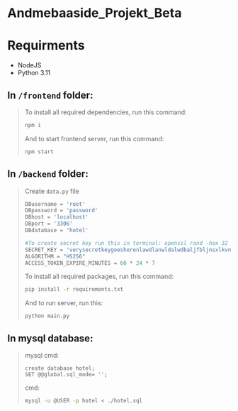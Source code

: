 # Andmebaaside_Projekt_Beta

# Requirments
* NodeJS
* Python 3.11

## In `/frontend` folder:

> To install all required dependencies, run this command:
>
> ```bash
> npm i
> ```
>
> And to start frontend server, run this command:
>
> ```bash
> npm start
> ```

## In `/backend` folder:

> Create `data.py` file
>
> ```python
> DBusername = 'root'
> DBpassword = 'password'
> DBhost = 'localhost'
> DBport = '3306'
> DBdatabase = 'hotel'
>
> #To create secret key run this in terminal: openssl rand -hex 32
> SECRET_KEY = 'verysecretkeygoesherenlawdlanwldalwdbaljfbljnsxlkvnbodsjrvnf'
> ALGORITHM = "HS256"
> ACCESS_TOKEN_EXPIRE_MINUTES = 60 * 24 * 7
> ```
>
> To install all required packages, run this command:
>
> ```bash
> pip install -r requirements.txt
> ```
>
> And to run server, run this:
>
> ```bash
> python main.py
> ```

## In mysql database:
> mysql cmd:
> ```mysql
> create database hotel;
> SET @@global.sql_mode= '';
> ```
>
> cmd: 
> ```bash
> mysql -u @USER -p hotel < ./hotel.sql 
> ```
